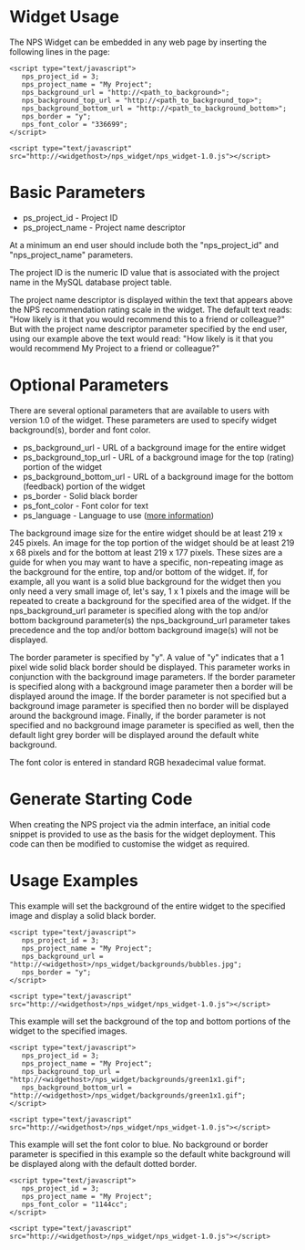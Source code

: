 # Widget Usage #
The NPS Widget can be embedded in any web page by inserting the following lines in the page:

```
<script type="text/javascript">
   nps_project_id = 3;
   nps_project_name = "My Project";
   nps_background_url = "http://<path_to_background>";
   nps_background_top_url = "http://<path_to_background_top>";
   nps_background_bottom_url = "http://<path_to_background_bottom>";
   nps_border = "y";
   nps_font_color = "336699";
</script>

<script type="text/javascript" src="http://<widgethost>/nps_widget/nps_widget-1.0.js"></script>
```


# Basic Parameters #

  * ps\_project\_id - Project ID
  * ps\_project\_name - Project name descriptor

At a minimum an end user should include both the "nps\_project\_id" and "nps\_project\_name" parameters.

The project ID is the numeric ID value that is associated with the project name in the MySQL database project table.

The project name descriptor is displayed within the text that appears above the NPS recommendation rating scale in the widget. The default text reads: "How likely is it that you would recommend this to a friend or colleague?" But with the project name descriptor parameter specified by the end user, using our example above the text would read: "How likely is it that you would recommend My Project to a friend or colleague?"

# Optional Parameters #

There are several optional parameters that are available to users with version 1.0 of the widget. These parameters are used to specify widget background(s), border and font color.

  * ps\_background\_url - URL of a background image for the entire widget
  * ps\_background\_top\_url - URL of a background image for the top (rating) portion of the widget
  * ps\_background\_bottom\_url - URL of a background image for the bottom (feedback) portion of the widget
  * ps\_border - Solid black border
  * ps\_font\_color - Font color for text
  * ps\_language - Language to use ([more information](WidgetLanguages.md))

The background image size for the entire widget should be at least 219 x 245 pixels. An image for the top portion of the widget should be at least 219 x 68 pixels and for the bottom at least 219 x 177 pixels. These sizes are a guide for when you may want to have a specific, non-repeating image as the background for the entire, top and/or bottom of the widget. If, for example, all you want is a solid blue background for the widget then you only need a very small image of, let's say, 1 x 1 pixels and the image will be repeated to create a background for the specified area of the widget. If the nps\_background\_url parameter is specified along with the top and/or bottom background parameter(s) the nps\_background\_url parameter takes precedence and the top and/or bottom background image(s) will not be displayed.

The border parameter is specified by "y". A value of "y" indicates that a 1 pixel wide solid black border should be displayed. This parameter works in conjunction with the background image parameters. If the border parameter is specified along with a background image parameter then a border will be displayed around the image. If the border parameter is not specified but a background image parameter is specified then no border will be displayed around the background image. Finally, if the border parameter is not specified and no background image parameter is specified as well, then the default light grey border will be displayed around the default white background.

The font color is entered in standard RGB hexadecimal value format.


# Generate Starting Code #

When creating the NPS project via the admin interface, an initial code snippet is provided to use as the basis for the widget deployment. This code can then be modified to customise the widget as required.


# Usage Examples #

This example will set the background of the entire widget to the specified image and display a solid black border.

```
<script type="text/javascript">
   nps_project_id = 3;
   nps_project_name = "My Project";
   nps_background_url = "http://<widgethost>/nps_widget/backgrounds/bubbles.jpg";
   nps_border = "y";
</script>

<script type="text/javascript" src="http://<widgethost>/nps_widget/nps_widget-1.0.js"></script>
```

This example will set the background of the top and bottom portions of the widget to the specified images.

```
<script type="text/javascript">
   nps_project_id = 3;
   nps_project_name = "My Project";
   nps_background_top_url = "http://<widgethost>/nps_widget/backgrounds/green1x1.gif";
   nps_background_bottom_url = "http://<widgethost>/nps_widget/backgrounds/green1x1.gif";
</script>

<script type="text/javascript" src="http://<widgethost>/nps_widget/nps_widget-1.0.js"></script>
```

This example will set the font color to blue. No background or border parameter is specified in this example so the default white background will be displayed along with the default dotted border.

```
<script type="text/javascript">
   nps_project_id = 3;
   nps_project_name = "My Project";
   nps_font_color = "1144cc";
</script>

<script type="text/javascript" src="http://<widgethost>/nps_widget/nps_widget-1.0.js"></script>
```